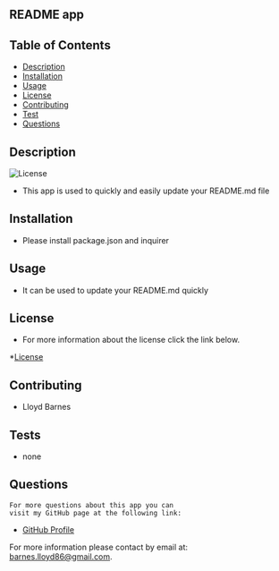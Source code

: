 ## README app
    
## Table of Contents
  
 - [Description](#description)
 - [Installation](#installation)
 - [Usage](#usage)
 - [License](#license)
 - [Contributing](#contributing)
 - [Test](#test)
 - [Questions](#questions)

 ## Description
 ![License](https://img.shields.io/badge/license-MIT-blue.svg "License Badge")
  
   * This app is used to quickly and easily update your README.md file
 ## Installation
   * Please install package.json and inquirer
## Usage
   * It can be used to update your README.md quickly 
## License
   * For more information about the license click the link below.

 *[License](https://opensource.org/licenses/MIT)   

## Contributing
   * Lloyd Barnes
## Tests
   * none
## Questions
    For more questions about this app you can 
    visit my GitHub page at the following link:

- [GitHub Profile](https://github.com/lbarnes86)

For more information please contact by email at: barnes.lloyd86@gmail.com.
